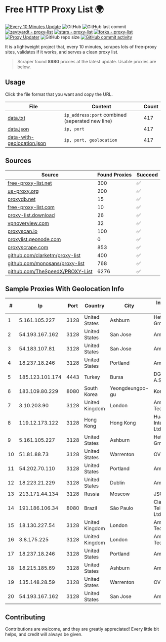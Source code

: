 
# Free HTTP Proxy List 🌍

[![Every 10 Minutes Update](https://github.com/mertguvencli/http-proxy-list/actions/workflows/main.yml/badge.svg?branch=main)](https://github.com/mertguvencli/http-proxy-list/actions/workflows/main.yml)
![GitHub](https://img.shields.io/github/license/mertguvencli/http-proxy-list)
![GitHub last commit](https://img.shields.io/github/last-commit/mertguvencli/http-proxy-list)
[![zevtyardt - proxy-list](https://img.shields.io/static/v1?label=zevtyardt&message=proxy-list&color=blue&logo=github)](https://github.com/zevtyardt/proxy-list "Go to GitHub repo")
[![stars - proxy-list](https://img.shields.io/github/stars/zevtyardt/proxy-list?style=social)](https://github.com/zevtyardt/proxy-list)
[![forks - proxy-list](https://img.shields.io/github/forks/zevtyardt/proxy-list?style=social)](https://github.com/zevtyardt/proxy-list)
[![Proxy Updater](https://github.com/zevtyardt/proxy-list/workflows/Proxy%20Updater/badge.svg)](https://github.com/zevtyardt/proxy-list/actions?query=workflow:"Proxy+Updater")
![GitHub repo size](https://img.shields.io/github/repo-size/zevtyardt/proxy-list)
[![GitHub commit activity](https://img.shields.io/github/commit-activity/m/zevtyardt/proxy-list?logo=commits)](https://github.com/zevtyardt/proxy-list/commits/main)

It is a lightweight project that, every 10 minutes, scrapes lots of free-proxy sites, validates if it works, and serves a clean proxy list.

> Scraper found **8980** proxies at the latest update. Usable proxies are below.

## Usage

Click the file format that you want and copy the URL.

|File|Content|Count|
|----|-------|-----|
|[data.txt](https://raw.githubusercontent.com/mertguvencli/http-proxy-list/main/proxy-list/data.txt)|`ip_address:port` combined (seperated new line)|417|
|[data.json](https://raw.githubusercontent.com/mertguvencli/http-proxy-list/main/proxy-list/data.json)|`ip, port`|417|
|[data-with-geolocation.json](https://raw.githubusercontent.com/mertguvencli/http-proxy-list/main/proxy-list/data-with-geolocation.json)|`ip, port, geolocation`|417|

## Sources

|Source|Found Proxies|Succeed|
|------|-------------|-------|
|[free-proxy-list.net](https://free-proxy-list.net)|300|✅|
|[us-proxy.org](https://www.us-proxy.org)|200|✅|
|[proxydb.net](http://proxydb.net)|15|✅|
|[free-proxy-list.com](https://free-proxy-list.com/?page=&port=&type%5B%5D=http&type%5B%5D=https&up_time=0&search=Search)|10|✅|
|[proxy-list.download](https://www.proxy-list.download/HTTP)|26|✅|
|[vpnoverview.com](https://vpnoverview.com/privacy/anonymous-browsing/free-proxy-servers)|32|✅|
|[proxyscan.io](https://www.proxyscan.io)|100|✅|
|[proxylist.geonode.com](https://proxylist.geonode.com/api/proxy-list?limit=300&page=1&sort_by=lastChecked&sort_type=desc&protocols=http,https)|0|✅|
|[proxyscrape.com](https://api.proxyscrape.com/v2/?request=displayproxies&protocol=http&timeout=10000&country=all&ssl=all&anonymity=all)|853|✅|
|[github.com/clarketm/proxy-list](https://raw.githubusercontent.com/clarketm/proxy-list/master/proxy-list-raw.txt)|400|✅|
|[github.com/monosans/proxy-list](https://raw.githubusercontent.com/monosans/proxy-list/main/proxies/http.txt)|768|✅|
|[github.com/TheSpeedX/PROXY-List](https://raw.githubusercontent.com/TheSpeedX/PROXY-List/master/http.txt)|6276|✅|


## Sample Proxies With Geolocation Info

|#|Ip|Port|Country|City|Internet Service Provider|
|-|--|----|-------|----|-------------------------|
|1|5.161.105.227|3128|United States|Ashburn|Hetzner Online GmbH|
|2|54.193.167.162|3128|United States|San Jose|Amazon.com, Inc.|
|3|54.183.107.81|3128|United States|San Jose|Amazon.com, Inc.|
|4|18.237.18.246|3128|United States|Portland|Amazon.com, Inc.|
|5|185.123.101.174|4443|Turkey|Bursa|DGN TEKNOLOJI A.S.|
|6|183.109.80.229|8080|South Korea|Yeongdeungpo-gu|Korea Telecom|
|7|3.10.203.90|3128|United Kingdom|London|Amazon Technologies Inc.|
|8|119.12.173.122|3128|Hong Kong|Hong Kong|Huawei International Pte. Ltd.|
|9|5.161.105.227|3128|United States|Ashburn|Hetzner Online GmbH|
|10|51.81.88.73|3128|United States|Warrenton|OVH US LLC|
|11|54.202.70.110|3128|United States|Portland|Amazon.com, Inc.|
|12|18.223.21.229|3128|United States|Dublin|Amazon.com, Inc.|
|13|213.171.44.134|3128|Russia|Moscow|JSC Comcor|
|14|191.186.106.34|8080|Brazil|São Paulo|Claro NXT Telecomunicacoes Ltda|
|15|18.130.227.54|3128|United Kingdom|London|Amazon Technologies Inc.|
|16|3.8.175.225|3128|United Kingdom|London|Amazon Technologies Inc.|
|17|18.237.18.246|3128|United States|Portland|Amazon.com, Inc.|
|18|18.215.185.69|3128|United States|Ashburn|Amazon.com, Inc.|
|19|135.148.28.59|3128|United States|Warrenton|OVH US LLC|
|20|54.193.167.162|3128|United States|San Jose|Amazon.com, Inc.|



## Contributing

Contributions are welcome, and they are greatly appreciated! Every
little bit helps, and credit will always be given.

